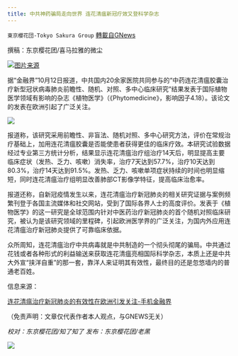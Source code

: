 ```yaml
---
title: 中共神药骗局走向世界 连花清瘟新冠疗效又登科学杂志
---
```

`東京櫻花団-Tokyo Sakura Group` [轉載自GNews](https://gnews.org/zh-hans/1593545/)

撰稿：东京樱花团/喜马拉雅的微尘

![](https://assets.gnews.org/wp-content/uploads/2021/10/中共神药骗局走向世界1.jpg)[图片来源](http://news.cctv.com/special/jujiao/2016/543/index.shtml)

据“金融界”10月12日报道，中共国内20余家医院共同参与的“中药连花清瘟胶囊治疗新型冠状病毒肺炎前瞻性、随机、对照、多中心临床研究”结果发表于国际植物医学领域有影响的杂志《植物医学》（《Phytomedicine》，影响因子4.18）。该论文的发表在欧洲引起了广泛关注。

![](https://assets.gnews.org/wp-content/uploads/2021/10/中共神药骗局走向世界2.jpg)

报道称，该研究采用前瞻性、非盲法、随机对照、多中心研究方法，评价在常规治疗基础上，加用连花清瘟胶囊是否能使患者获得更佳的临床疗效。本研究试验数据经过专业第三方统计分析，结果显示连花清瘟治疗组治疗14天后，明显提高主要临床症状（发热、乏力、咳嗽）消失率，治疗7天达到57.7%，治疗10天达到80.3%，治疗14天达到91.5%。发热、乏力、咳嗽单项症状持续的时间也明显缩短，同时连花清瘟治疗组明显改善肺部CT影像学特征，提高临床治愈率。

报道还称，自新冠疫情发生以来，连花清瘟治疗新冠肺炎的相关研究证据与案例频繁刊登于各国主流媒体和社交网站，受到了国际各界人士的高度评价。发表于《植物医学》的这一研究是全球范围内针对中医药治疗新冠肺炎的首个随机对照临床研究，被认为是该研究领域的里程碑，引起欧洲医学界的广泛关注，为国内外应用连花清瘟治疗新冠肺炎提供了可靠临床依据。

众所周知，连花清瘟治疗中共病毒就是中共制造的一个彻头彻尾的骗局。中共通过花钱或者各种形式的利益输送来获取连花清瘟亮相国际科学杂志，本质上还是中共大外宣“挟洋自重”的那一套，靠洋人来证明其有效性，最终目的还是忽悠墙内的普通老百姓。

信息来源：

[连花清瘟治疗新冠肺炎的有效性在欧洲引发关注-手机金融界](http://stock.jrj.com.cn/2021/10/12173233680029.shtml)

（免责声明：文章仅代表作者本人观点，与GNEWS无关）

*校对：东京樱花团/知了知了
发布：东京樱花团/老黑*

![](https://assets.gnews.org/wp-content/uploads/2021/10/image0-1-18-1.png)
